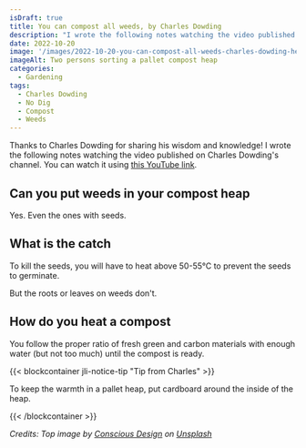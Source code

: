 ```yaml
---
isDraft: true
title: You can compost all weeds, by Charles Dowding
description: "I wrote the following notes watching the video published on Charles Dowding's channel"
date: 2022-10-20
image: '/images/2022-10-20-you-can-compost-all-weeds-charles-dowding-hero.jpg'
imageAlt: Two persons sorting a pallet compost heap
categories:
  - Gardening
tags:
  - Charles Dowding
  - No Dig
  - Compost
  - Weeds
---
```


Thanks to Charles Dowding for sharing his wisdom and knowledge! I wrote the following notes watching the video published on Charles Dowding's channel. You can watch it using [this YouTube link](https://www.youtube.com/shorts/gVKmSO4LQ0Q).

<!-- more -->

## Can you put weeds in your compost heap

Yes. Even the ones with seeds.

## What is the catch

To kill the seeds, you will have to heat above 50-55°C to prevent the seeds to germinate.

But the roots or leaves on weeds don't.

## How do you heat a compost

You follow the proper ratio of fresh green and carbon materials with enough water (but not too much) until the compost is ready.

{{< blockcontainer jli-notice-tip "Tip from Charles" >}}

To keep the warmth in a pallet heap, put cardboard around the inside of the heap.

{{< /blockcontainer >}}

<!-- markdownlint-disable MD033 -->

<i>Credits: Top image by <a href="https://unsplash.com/@conscious_design?utm_source=unsplash&utm_medium=referral&utm_content=creditCopyText">Conscious Design</a> on <a href="https://unsplash.com/s/photos/compost-heap?utm_source=unsplash&utm_medium=referral&utm_content=creditCopyText">Unsplash</a></i>
